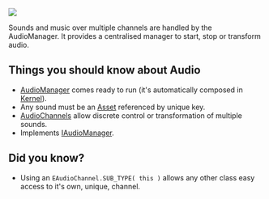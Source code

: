 [![](https://awe6.googlecode.com/svn/trunk/docs/images/icons/audio.png)](https://awe6.googlecode.com/svn/tags/api/types/awe6/interfaces/IAudioManager.html)

Sounds and music over multiple channels are handled by the AudioManager.  It provides a centralised manager to start, stop or transform audio.

## Things you should know about Audio ##

  * [AudioManager](https://code.google.com/p/awe6/source/browse/trunk/app/src/awe6/core/AudioManager.hx) comes ready to run (it's automatically composed in [Kernel](ComponentKernel.md)).
  * Any sound must be an [Asset](ComponentAssets.md) referenced by unique key.
  * [AudioChannels](https://code.google.com/p/awe6/source/browse/trunk/app/src/awe6/interfaces/EAudioChannel.hx) allow discrete control or transformation of multiple sounds.
  * Implements [IAudioManager](https://awe6.googlecode.com/svn/tags/api/types/awe6/interfaces/IAudioManager.html).

## Did you know? ##

  * Using an `EAudioChannel.SUB_TYPE( this )` allows any other class easy access to it's own, unique, channel.